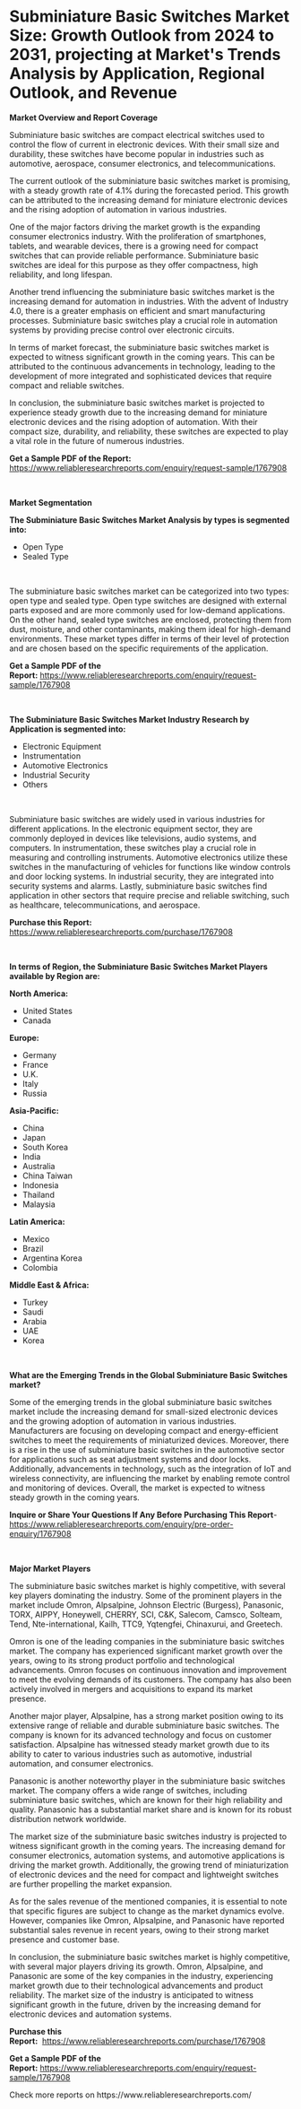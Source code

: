 <p><h1>Subminiature Basic Switches Market Size: Growth Outlook from 2024 to 2031, projecting at Market's Trends Analysis by Application, Regional Outlook, and Revenue</h1></p><p><strong>Market Overview and Report Coverage</strong></p>
<p><p>Subminiature basic switches are compact electrical switches used to control the flow of current in electronic devices. With their small size and durability, these switches have become popular in industries such as automotive, aerospace, consumer electronics, and telecommunications.</p><p>The current outlook of the subminiature basic switches market is promising, with a steady growth rate of 4.1% during the forecasted period. This growth can be attributed to the increasing demand for miniature electronic devices and the rising adoption of automation in various industries.</p><p>One of the major factors driving the market growth is the expanding consumer electronics industry. With the proliferation of smartphones, tablets, and wearable devices, there is a growing need for compact switches that can provide reliable performance. Subminiature basic switches are ideal for this purpose as they offer compactness, high reliability, and long lifespan.</p><p>Another trend influencing the subminiature basic switches market is the increasing demand for automation in industries. With the advent of Industry 4.0, there is a greater emphasis on efficient and smart manufacturing processes. Subminiature basic switches play a crucial role in automation systems by providing precise control over electronic circuits.</p><p>In terms of market forecast, the subminiature basic switches market is expected to witness significant growth in the coming years. This can be attributed to the continuous advancements in technology, leading to the development of more integrated and sophisticated devices that require compact and reliable switches.</p><p>In conclusion, the subminiature basic switches market is projected to experience steady growth due to the increasing demand for miniature electronic devices and the rising adoption of automation. With their compact size, durability, and reliability, these switches are expected to play a vital role in the future of numerous industries.</p></p>
<p><strong>Get a Sample PDF of the Report:</strong> <a href="https://www.reliableresearchreports.com/enquiry/request-sample/1767908">https://www.reliableresearchreports.com/enquiry/request-sample/1767908</a></p>
<p>&nbsp;</p>
<p><strong>Market Segmentation</strong></p>
<p><strong>The Subminiature Basic Switches Market Analysis by types is segmented into:</strong></p>
<p><ul><li>Open Type</li><li>Sealed Type</li></ul></p>
<p>&nbsp;</p>
<p><p>The subminiature basic switches market can be categorized into two types: open type and sealed type. Open type switches are designed with external parts exposed and are more commonly used for low-demand applications. On the other hand, sealed type switches are enclosed, protecting them from dust, moisture, and other contaminants, making them ideal for high-demand environments. These market types differ in terms of their level of protection and are chosen based on the specific requirements of the application.</p></p>
<p><strong>Get a Sample PDF of the Report:</strong>&nbsp;<a href="https://www.reliableresearchreports.com/enquiry/request-sample/1767908">https://www.reliableresearchreports.com/enquiry/request-sample/1767908</a></p>
<p>&nbsp;</p>
<p><strong>The Subminiature Basic Switches Market Industry Research by Application is segmented into:</strong></p>
<p><ul><li>Electronic Equipment</li><li>Instrumentation</li><li>Automotive Electronics</li><li>Industrial Security</li><li>Others</li></ul></p>
<p>&nbsp;</p>
<p><p>Subminiature basic switches are widely used in various industries for different applications. In the electronic equipment sector, they are commonly deployed in devices like televisions, audio systems, and computers. In instrumentation, these switches play a crucial role in measuring and controlling instruments. Automotive electronics utilize these switches in the manufacturing of vehicles for functions like window controls and door locking systems. In industrial security, they are integrated into security systems and alarms. Lastly, subminiature basic switches find application in other sectors that require precise and reliable switching, such as healthcare, telecommunications, and aerospace.</p></p>
<p><strong>Purchase this Report:</strong>&nbsp; <a href="https://www.reliableresearchreports.com/purchase/1767908">https://www.reliableresearchreports.com/purchase/1767908</a></p>
<p>&nbsp;</p>
<p><strong>In terms of Region, the Subminiature Basic Switches Market Players available by Region are:</strong></p>
<p>
    <p> <strong> North America: </strong>
        <ul>
            <li>United States</li>
            <li>Canada</li>
        </ul>
        </p> 
    <p> <strong> Europe: </strong>
        <ul>
            <li>Germany</li>
            <li>France</li>
            <li>U.K.</li>
            <li>Italy</li>
            <li>Russia</li>
        </ul>
        </p> 
    <p> <strong> Asia-Pacific: </strong>
        <ul>
            <li>China</li>
            <li>Japan</li>
            <li>South Korea</li>
            <li>India</li>
            <li>Australia</li>
            <li>China Taiwan</li>
            <li>Indonesia</li>
            <li>Thailand</li>
            <li>Malaysia</li>
        </ul>
        </p> 
    <p> <strong> Latin America: </strong>
        <ul>
            <li>Mexico</li>
            <li>Brazil</li>
            <li>Argentina Korea</li>
            <li>Colombia</li>
        </ul>
        </p> 
    <p> <strong> Middle East & Africa: </strong>
        <ul>
            <li>Turkey</li>
            <li>Saudi</li>
            <li>Arabia</li>
            <li>UAE</li>
            <li>Korea</li>
        </ul>
    </p>
    </p>
<p>&nbsp;</p>
<p><strong>What are the Emerging Trends in the Global Subminiature Basic Switches market?</strong></p>
<p><p>Some of the emerging trends in the global subminiature basic switches market include the increasing demand for small-sized electronic devices and the growing adoption of automation in various industries. Manufacturers are focusing on developing compact and energy-efficient switches to meet the requirements of miniaturized devices. Moreover, there is a rise in the use of subminiature basic switches in the automotive sector for applications such as seat adjustment systems and door locks. Additionally, advancements in technology, such as the integration of IoT and wireless connectivity, are influencing the market by enabling remote control and monitoring of devices. Overall, the market is expected to witness steady growth in the coming years.</p></p>
<p><strong>Inquire or Share Your Questions If Any Before Purchasing This Report</strong>- <a href="https://www.reliableresearchreports.com/enquiry/pre-order-enquiry/1767908">https://www.reliableresearchreports.com/enquiry/pre-order-enquiry/1767908</a></p>
<p>&nbsp;</p>
<p><strong>Major Market Players</strong></p>
<p><p>The subminiature basic switches market is highly competitive, with several key players dominating the industry. Some of the prominent players in the market include Omron, Alpsalpine, Johnson Electric (Burgess), Panasonic, TORX, AIPPY, Honeywell, CHERRY, SCI, C&K, Salecom, Camsco, Solteam, Tend, Nte-international, Kailh, TTC9, Yqtengfei, Chinaxurui, and Greetech.</p><p>Omron is one of the leading companies in the subminiature basic switches market. The company has experienced significant market growth over the years, owing to its strong product portfolio and technological advancements. Omron focuses on continuous innovation and improvement to meet the evolving demands of its customers. The company has also been actively involved in mergers and acquisitions to expand its market presence.</p><p>Another major player, Alpsalpine, has a strong market position owing to its extensive range of reliable and durable subminiature basic switches. The company is known for its advanced technology and focus on customer satisfaction. Alpsalpine has witnessed steady market growth due to its ability to cater to various industries such as automotive, industrial automation, and consumer electronics.</p><p>Panasonic is another noteworthy player in the subminiature basic switches market. The company offers a wide range of switches, including subminiature basic switches, which are known for their high reliability and quality. Panasonic has a substantial market share and is known for its robust distribution network worldwide.</p><p>The market size of the subminiature basic switches industry is projected to witness significant growth in the coming years. The increasing demand for consumer electronics, automation systems, and automotive applications is driving the market growth. Additionally, the growing trend of miniaturization of electronic devices and the need for compact and lightweight switches are further propelling the market expansion.</p><p>As for the sales revenue of the mentioned companies, it is essential to note that specific figures are subject to change as the market dynamics evolve. However, companies like Omron, Alpsalpine, and Panasonic have reported substantial sales revenue in recent years, owing to their strong market presence and customer base.</p><p>In conclusion, the subminiature basic switches market is highly competitive, with several major players driving its growth. Omron, Alpsalpine, and Panasonic are some of the key companies in the industry, experiencing market growth due to their technological advancements and product reliability. The market size of the industry is anticipated to witness significant growth in the future, driven by the increasing demand for electronic devices and automation systems.</p></p>
<p><strong>Purchase this Report:</strong>&nbsp;&nbsp;<a href="https://www.reliableresearchreports.com/purchase/1767908">https://www.reliableresearchreports.com/purchase/1767908</a></p>
<p></p>
<p><strong>Get a Sample PDF of the Report:</strong>&nbsp;<a href="https://www.reliableresearchreports.com/enquiry/request-sample/1767908">https://www.reliableresearchreports.com/enquiry/request-sample/1767908</a></p>
<p>Check more reports on https://www.reliableresearchreports.com/</p>